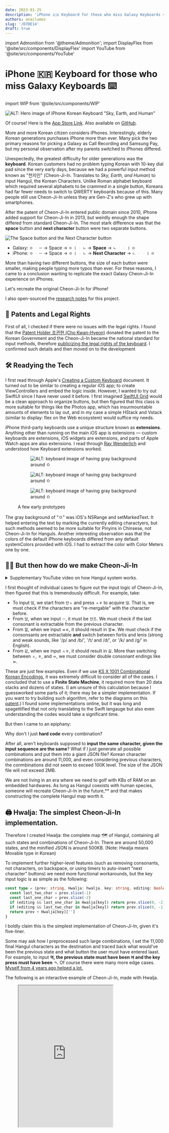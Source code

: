 ```yaml
---
date: 2023-01-25
description: 'iPhone 🇰🇷 Keyboard for those who miss Galaxy Keyboards ⌨️'
authors: anaclumos
slug: '/D7DE14'
draft: true
---
```


import Admonition from '@theme/Admonition';
import DisplayFlex from '@site/src/components/DisplayFlex'
import YouTube from '@site/src/components/YouTube'

# iPhone 🇰🇷 Keyboard for those who miss Galaxy Keyboards ⌨️

import WIP from '@site/src/components/WIP'

<WIP />

![ALT: Hero image of iPhone Korean Keyboard "Sky, Earth, and Human"](7B584A.png)

<Admonition type="info" title="Give me the App Store Link first" icon="💎">

Of course! Here is the [App Store Link](https://apps.apple.com/app/id/1666355842).
Also available on [GitHub](https://github.com/anaclumos/sky-earth-human).

</Admonition>

More and more Korean citizen considers iPhones.
Interestingly, elderly Korean generations purchases iPhone more than ever.
Many pick the two primary reasons for picking a Galaxy as Call Recording and Samsung Pay,
but my personal observation after my parents switched to iPhones differed.

Unexpectedly, the greatest difficulty for older generations was the **keyboard**.
Korean customers had no problem typing Korean with 10-key dial pad since the very early days,
because we had a powerful input method known as "천지인" (Cheon-Ji-In. Translates to _Sky, Earth, and Human_) to input Hangul, the Korean Characters.
Unlike Roman alphabet keyboard which required several alphabets to be crammed in a single button,
Koreans had far fewer needs to switch to QWERTY keyboards because of this.
Many people still use Cheon-Ji-In unless they are Gen-Z's who grew up with smartphones.

After the patent of Cheon-Ji-In entered public domain since 2010,
iPhone added support for Cheon-Ji-In in 2013, but weirdly enough the shape differed from standard Cheon-Ji-In.
The most stark difference was that the **space** button and **next character** button were two separate buttons.

![The Space button and the Next Character button](2DCA95.png)

<Admonition type="info" title='For example, to type "오 안녕"...' icon="💎">

- Galaxy: `ㅇ` `ᆞ` `ㅡ` → Space → `ㅇ` `ㅣ` `ᆞ` `ㄴ` → **Space** → `ㄴ` `ᆞ` `ᆞ` `ㅣ` `ㅇ`
- iPhone: `ㅇ` `ᆞ` `ㅡ` → Space → `ㅇ` `ㅣ` `ᆞ` `ㄴ` → **Next Character** → `ㄴ` `ᆞ` `ᆞ` `ㅣ` `ㅇ`

</Admonition>

More than having two different buttons, the size of each button were smaller,
making people typing more typos than ever.
For these reasons, I came to a conclusion wanting to replicate the exact Galaxy Cheon-Ji-In experience on iPhones.

<Admonition type="info" title="Goal" icon="💎">

Let's recreate the original Cheon-Ji-In for iPhone!

</Admonition>

<Admonition type="tip" title="Extra Tip" icon="🍯">

I also open-sourced the [research notes](/r/C222D1) for this project.

</Admonition>

## 📜 Patents and Legal Rights

First of all, I checked if there were no issues with the legal rights.
I found that the [Patent Holder 조관현 (Cho Kwan-Hyeon)](https://doi.org/10.8080/1019960047925) donated the patent to the Korean Government
and the Cheon-Ji-In became the national standard for input methods, therefore [publicizing the legal rights of the keyboard](https://www.korea.kr/news/policyBriefingView.do?newsId=148700827).
I confirmed such details and then moved on to the development

## 🛠 Readying the Tech

I first read through Apple's [Creating a Custom Keyboard](https://developer.apple.com/documentation/uikit/keyboards_and_input/creating_a_custom_keyboard) document.
It turned out to be similar to creating a regular iOS app; to create ViewControllers and embed the logic inside.
However, I wanted to try out SwiftUI since I have never used it before.
I first imagined [SwiftUI Grid](https://developer.apple.com/documentation/swiftui/grid) would be a clean approach to organize buttons,
but then figured that this class is more suitable for things like the Photos app, which has insurmountable amounts of elements to lay out,
and in my case a simple HStack and Vstack (similar to display: flex on the Web ecosystem) would suffice my needs.

iPhone third-party keyboards use a unique structure known as **extensions**.
Anything other than running on the main iOS app is extensions — custom keyboards are extensions, iOS widgets are extensions, and parts of Apple Watch apps are also extensions.
I read through [Ray Wenderlich](https://www.kodeco.com/49-custom-keyboard-extensions-getting-started) and understood how Keyboard extensions worked.

<figure>

<DisplayFlex>

<figure>

![ALT: keyboard image of having gray background around `ㅇ`](85D135.png)

</figure>

<figure>

![ALT: keyboard image of having gray background around `ㅇ`](B9DE45.png)

</figure>

<figure>

![ALT: keyboard image of having gray background around `ㅇ`](A02D58.png)

</figure>

</DisplayFlex>

<figcaption>

A few early prototypes

</figcaption>

</figure>

The gray background of "ㅇ" was iOS's NSRange and setMarkedText.
It helped entering the text by marking the currently editing charactyers,
but such methods seemed to be more suitable for Pinyins in Chinsese, not Cheon-Ji-In for Hanguls.
Another interesting observation was that the colors of the default iPhone keyboards differed from any default systemColors provided with iOS.
I had to extract the color with Color Meters one by one.

## 😶‍🌫️ But then how do we make Cheon-Ji-In

<details>
<summary>Supplementary YouTube video on how Hangul system works.</summary>

<YouTube id="t_YsTEhcTpo"/>

</details>

I first thought of individual cases to figure out the input logic of Cheon-Ji-In,
then figured that this is tremendously difficult.
For example, take:

- To input `않`, we start from `안ㅅ` and press `ㅅㅎ` to acquire `않`. That is, we must check if the characters are "re-mergable" with the character before.
- From `앉`, when we input `ㅡ`, it must be `안즈`. We must check if the last consonant is extractable from the previous character.
- From `깚`, when we input `ㅂㅍ`, it should result in `깔ㅃ`. We must check if the consonsants are extractable **and** switch between fortis and lenis (strong and weak sounds, like '/p/ and /b/', '/t/ and /d/', or '/k/ and /ɡ/' in English).
- From `갌`, when we input `ㅅㅎ`, it should result in `갏`. More than switching between `ㅅ`, `ㅎ`, and `ㅆ`, we must consider double consonant endings like `ㄽ`.

These are just few examples. Even if we use [KS X 1001 Combinational Korean Encodings](https://en.wikipedia.org/wiki/KS_X_1001),
it was extremely difficult to consider all of the cases.
I concluded that to use a **Finite State Machine**, it required more than 20 data stacks and dozens of states.
(I am unsure of this calculation because I guessworked some parts of it; there may be a simpler implementation. If you want to try building such algorithm, refer to the diagrams on this [patent](https://patents.google.com/patent/KR20000049347A/ko).)
I found some implementations online, but it was long and spagettified that not only translating to the Swift langauge but also even understanding the codes would take a significant time.

But then I came to an epiphany:

<Admonition type="info" title='If there are too many cases' icon="💎">

Why don't I just **hard code** every combination?

</Admonition>

After all, aren't keyboards supposed to **input the same character, given the input sequence are the same**?
What if I just generate all possible combinations and put them into a giant JSON file?
Korean character combinations are around 11,000, and even considering previous characters, the conmbinations did not seem to exceed 100K level.
The size of the JSON file will not exceed 2MB.

We are not living in an era where we need to golf with KBs of RAM on an embedded hardwares.
As long as Hangul coexists with human species, someone will recreate Cheon-Ji-In in the future,\*\*
and that makes constructing the complete Hangul map worth it.

## 🖨️ Hwalja: The simplest Cheon-Ji-In implementation.

Therefore I created Hwalja: the complete map 🗺️ of Hangul, containing all such states and combinations of Cheon-Ji-In.
There are around 50,000 states, and the minified JSON is around 500KB.
(Note: Hwalja means Movable type in Korean)

To implement further higher-level features
(such as removing consonants, not characters, on backspace, or using timers to auto-insert "next character" buttons)
we need more functional workarounds,
but the key input logic is as simple as the following:

```ts
const type = (prev: string, Hwalja: hwalja, key: string, editing: boolean) => {
  const last_two_char = prev.slice(-1)
  const last_one_char = prev.slice(-2)
  if (editing && last_one_char in Hwalja[key]) return prev.slice(0, -2) + Hwalja[key][last_one_char]
  if (editing && last_two_char in Hwalja[key]) return prev.slice(0, -1) + Hwalja[key][last_two_char]
  return prev + Hwalja[key]['']
}
```

I boldly claim this is the simplest implementation of Cheon-Ji-In, given it's five-liner.

Some may ask how I preprocessed such large combinations,
I set the 11,000 final Hangul characters as the destination
and traced back what would've been the previous state and what button the user must have entered laast.
For example, to input **`역`, the previous state must have been `여` and the key press must have been `ㄱ`.**
Of course there were many more edge cases.
[Myself from 4 years ago helped a lot.](https://github.com/anaclumos/hangulbreak/blob/master/Python/HangulDecomposeModule.py)

<Admonition type="tip" title="Let's try!" icon="🧪">
The following is an interactive example of Cheon-Ji-In, made with Hwalja.
</Admonition>

<figure>

<iframe src="https://hwalja.cho.sh/" title="Hwalja Demo" height="450"/>

<figcaption>

[I open-sourced Hwalja for platform-agnostic usage.](https://github.com/anaclumos/hwalja)<br/>Let's try out with the above demo!

</figcaption>
</figure>

<Admonition type="info" title='Hwalja is' icon="💎">
the <strong>simplest</strong> implementation, not the <strong>lightest</strong>. Don't be mistaken.
</Admonition>

<details>
<summary>Can't we use combinatory Hangul sets and normalize the combinations to reduce the case count?</summary>

On the Hwalja project, Engineer 이성광 (Lee Sung-kwang) pointed out that [using Normalization Form D and decomposing consonants will reduce the case count.](https://www.facebook.com/groups/codingeverybody/posts/8942515352455588/?comment_id=8946907612016362)
I only considered Normalization Form D, but Engineer 이성광 is correct on that.
For example, we decompose `안녕` as `안 ᄂᆞᆞㅣㅇ` and use Hwalja to gather `ᆞᆞㅣ` into `ㅕ`, then normalize `ㄴㅕㅇ` into `녕`.

I decided to maintain Hwalja's current approach.
Hwalja aims to be the **most easiest and simplest Cheon-Ji-In implementation**,
and the current approach enables developers to stick with `substring` and `replace`.
If I add dependencies on Normalization Form D and Unicode Normalization,
the Hwalja project may be lighter,
but the developers using Hwalja must add additional handlers for Normalizations.
I created Hwalja because using Automata and Finite State Machines had a steep learning curves,
and thus requiring any learning curves to use Hwalja violates the original purpose.
Also, the final minified version is already standing at 500KB,
not to much to be worried about in size for an input engine.

</details>

## 🤖 Implementing Keyboard Autocompletes.

The reason Cheon-Ji-In users can type in blazing speeds
is because of their actively use [autocompleted texts](https://support.apple.com/ko-kr/guide/iphone/iphd4ea90231/ios) (Apple QuickType).
These autocompleted texts [continuously learn](https://developer.apple.com/design/human-interface-guidelines/technologies/machine-learning/roles/) from the user to assist typings.

Fortunately, Apple's UIKit supports [UITextChecker](https://developer.apple.com/documentation/uikit/uitextchecker)
which frees us from going down to Core ML and Neural Engine level.
Korean is also supported, and we can use `learnWord()` and `unlearnWord()` to record data on user activities.

```swift
import UIKit

let uiTextChecker = UITextChecker()
let input = "행복하"
let guesses = uiTextChecker.completions(
    forPartialWordRange: NSRange(location: 0, length: input.count),
    in: input,
    language: "ko-KR"
)

/*
[
  "행복한", "행복합니다", "행복하게", "행복할", "행복하다", "행복하고", "행복하지",
  "행복하다고", "행복하다는", "행복하기", "행복하면", "행복할까", "행복하길",
  "행복함을", "행복하기를", "행복함", "행복하니", "행복한테", "행복하자", "행복하네"
]
*/

```

I used such features to implement the autocomplete feature.
Sometimes the flow feels unnatural or the keyboard does not suggests anything at all,
but this is a perfect implementation for an MVP.

![Happy 2023 💙](8E6907.jpeg)

## ⌨️ Advancing Keyboard Functionalities

Cheon-Ji-In, rooting from the 10-key keypad, has many higher level functionalities,
such as long-pressing backspace to delete multiple characters until you release the key,
or holding any key to input the corresponding number key.
I used Swift's closure to extend the keyboard component.

<figure>

```swift
struct KeyboardButton: View {
  var onPress: () -> Void
  var onLongPress: () -> Void
  var onLongPressFinished: () -> Void
  var body: some View {
    Button(action: {})
      .simultaneousGesture(
        DragGesture(minimumDistance: 0) // <-- A
          .onChanged { _ in
            // Code to be executed when long pressed or dragged
            onLongPress()
          }
          .onEnded { _ in
            // When long press or drag gesture finishes
            onLongPressFinished()
          }
      )
      .highPriorityGesture(
        TapGesture()
          .onEnded { _ in
            // Code to be executed on tap
            onPress()
          }
      )
  }
}
```

</figure>

<figcaption>

Code simplified for explanation. [KeyboardButton.swift](https://github.com/anaclumos/sky-earth-human/blob/main/keyboard/KeyboardButton.swift)

</figcaption>

I found an ingenious implementation on the part marked A.
With this, I can successfully implement two features with one code.

- Flicking(swiping) on a button to input numbers.
- Long-pressing on a button to input numbers.

It utilizes iOS's behavior when the minimumDistance of DragGesture is set to 0,
iOS cancels the highPriorityGesture when it recognizes long-press,
and falls back to DragGesture.

Furthermore, I used [Combine](https://developer.apple.com/documentation/combine) introduced with iOS13.
Combine Framework is a Declarative Swift API to implement asynchronous operations.
With this, we can create timers to implement "long press backspace" action.

<figure>

```swift
struct DeleteButton: View {
  @State var timer: AnyCancellable?
  var body: some View {
    KeyboardButton(systemName: "delete.left.fill", primary: false, action: {
      // on tap, execute the default delete action.
      options.deleteAction()
    },
    onLongPress: {
      // when long pressed, create a timer that will trigger every 0.1 seconds.
      timer = Timer.publish(every: 0.1, on: .main, in: .common)
        .autoconnect()
        .sink { _ in
          // while pressing the button, execute the delete action every 0.1 seconds.
          options.deleteAction()
        }
    },
    onLongPressFinished: {
      // when the long press finishes, cancel the timer.
      timer?.cancel()
    })
  }
}
```

<figcaption>

Code simplified for explanation. [HangulView.swift](https://github.com/anaclumos/sky-earth-human/blob/main/keyboard/HangulView.swift)

</figcaption>

</figure>

With these codes, I implemented special functionalities using long-press or drag gestures.

## 🦾 Accessibility and Usabilities

I added a few useful accessibility features.
For example, if the user enabled "Bold Text", the keyboard button will reflect such chagnge.
The following code implements such behavior.

```swift
let fontWeight: UIAccessibility.isBoldTextEnabled ? .bold : .regular
```

<DisplayFlex>

![Bold Text Enabled](68C6BB.png)

![Bold Text Disabled](F93D1B.png)

</DisplayFlex>

Also I found one feature particularly inspirational.
This keyboard is primarily for those who came from Galaxy Android devices,
which has a "back" button the the bottom right corner.
Galaxy users will dismiss the keyboard with the "back" button.
So I placed the keyboard dismiss button on the bottom right corner to resemble such behavior.

![Pressing the bottom right corner button will dismiss the keyboard.](ADBBB1.gif)

## 🧑🏻‍🎨 Using Midjourney to create the App image

<figure>

![ALT: Midjourney Images](69A76A.png)

<figcaption>

Images created with Midjourney

</figcaption>

</figure>

I used Midjourney, a text-to-image AI, to create the app icon.
These are called prompt engineering, but I just found drawing paintings with various keywords very amusing.

## ☁️ CI/CD with Xcode Cloud

Finally, I built CI/CD using Xcode Cloud, which was released in 2022.
If you use this, it's like if you push your React code to GitHub, Vercel will build and deploy it on its own.
iOS apps are compiled and stored on the Apple Xcode Cloud servers.
In the case of Apple iPhone apps, there is App Store review process, so it is not completely automatically distributed
(you still have to select a build in the App Store console and hit the Request Review button)
but it's a lot easier than previously having to create an archive file in Xcode and manually upload it.

<DisplayFlex>

<figure>

![You can check the build linked with GitHub in the App Store console.](C387F9.png)

</figure>

<figure>

![It also supports Push Notifications.](E0B0FF.png)

</figure>

</DisplayFlex>

## 🏁 Finishing up

It's been a while since I've been developing for iOS; it was a thrilling experience.
It felt like the iOS platform had matured a lot.
In particular, while working on Hwalja, I felt that **Hangul was so meticulously engineered**.
Most of all, I felt good because I made this app for my parents as a present.
Ending the article by attaching the links.

<Admonition type="info" title="A 5-star review on the App Store and a star on GitHub helps me a lot!" icon="💙">

- [App Store](https://apps.apple.com/app/id/1666355842)
- [GitHub Repo](https://github.com/anaclumos/sky-earth-human)
- [Subproject "Hwalja" GitHub Repo](https://github.com/anaclumos/hwalja)

</Admonition>
